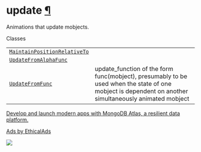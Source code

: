 # update [¶](https://docs.manim.community/en/stable/reference/manim.animation.updaters.update.html\#module-manim.animation.updaters.update "Link to this heading")

Animations that update mobjects.

Classes

|     |     |
| --- | --- |
| [`MaintainPositionRelativeTo`](https://docs.manim.community/en/stable/reference/manim.animation.updaters.update.MaintainPositionRelativeTo.html#manim.animation.updaters.update.MaintainPositionRelativeTo "manim.animation.updaters.update.MaintainPositionRelativeTo") |  |
| [`UpdateFromAlphaFunc`](https://docs.manim.community/en/stable/reference/manim.animation.updaters.update.UpdateFromAlphaFunc.html#manim.animation.updaters.update.UpdateFromAlphaFunc "manim.animation.updaters.update.UpdateFromAlphaFunc") |  |
| [`UpdateFromFunc`](https://docs.manim.community/en/stable/reference/manim.animation.updaters.update.UpdateFromFunc.html#manim.animation.updaters.update.UpdateFromFunc "manim.animation.updaters.update.UpdateFromFunc") | update\_function of the form func(mobject), presumably to be used when the state of one mobject is dependent on another simultaneously animated mobject |

[Develop and launch modern apps with MongoDB Atlas, a resilient data platform.](https://server.ethicalads.io/proxy/click/8269/019600e7-f3ae-7bd0-abd5-8dfda86bf436/)

[Ads by EthicalAds](https://www.ethicalads.io/advertisers/?ref=ea-text)

![](https://server.ethicalads.io/proxy/view/8269/019600e7-f3ae-7bd0-abd5-8dfda86bf436/)